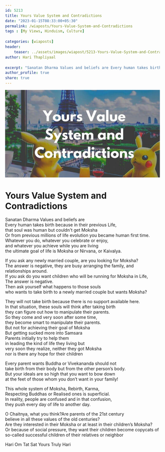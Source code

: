 ```yaml
---
id: 5213  
title: Yours Value System and Contradictions                 
date: "2023-01-15T08:33:00+05:30"                    
permalink: /wiaposts/Yours-Value-System-and-Contradictions               
tags : [My Views, Hinduism, Culture]           
                    
categories: [wiaposts] 
header:                    
    teaser: ../assets/images/wiapost/5213-Yours-Value-System-and-Contradictions.jpg                   
author: Hari Thapliyaal                    

excerpt: "Sanatan Dharma Values and beliefs are Every human takes birth because in their previous Life, that soul was human but couldn't get Moksha Or from previous millions of life evolution you became human first time. Whatever you do, whatever you"
author_profile: true                    
share: true                    
---
```

![The Logic of Entangled Mind](../assets/images/wiapost/5213-Yours-Value-System-and-Contradictions.jpg)                         
                       
# Yours Value System and Contradictions    
    
Sanatan Dharma Values and beliefs are     
Every human takes birth because in their previous Life,     
that soul was human but couldn't get Moksha    
Or from previous millions of life evolution you became human first time.    
Whatever you do, whatever you celebrate or enjoy,     
and whatever you achieve while you are living     
the ultimate goal of life is Moksha or Nirvana, or Kaivalya.    
    
If you ask any newly married couple, are you looking for Moksha?    
The answer is negative, they are busy arranging the family, and relationships around.    
If you ask do you want children who will be running for Moksha in Life,     
The answer is negative.    
Then ask yourself what happens to those souls     
who wants to take birth to a newly married couple but wants Moksha?    
    
They will not take birth because there is no support available here.    
In that situation, these souls will think after taking birth     
they can figure out how to manipulate their parents.    
So they come and very soon after some time,     
they become smart to manipulate their parents.    
But not for achieving their goal of Moksha    
But getting sucked more into Samsara    
Parents initially try to help them     
in leading the kind of life they living but     
very soon they realize, neither they got Moksha     
nor is there any hope for their children     
    
Every parent wants Buddha or Vivekananda should not     
take birth from their body but from the other person’s body.    
But your ideals are so high that you want to bow down     
at the feet of those whom you don’t want in your family!    
    
This whole system of Moksha, Rebirth, Karma,     
Respecting Buddhas or Realised ones is superficial.     
In reality, people are confused and in that confusion,     
they push every day of life to another day.    
    
O Chaitnya, what you think?Are parents of the 21st century    
 believe in all these values of the old centuries?     
Are they interested in their Moksha or 
at least in their children’s Moksha?    
Or because of social pressure, they want their children 
become copycats of so-called successful children of their relatives or neighbor     

Hari Om Tat Sat
Yours Truly Hari